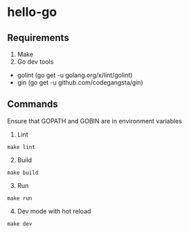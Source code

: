 # hello-go

## Requirements
1. Make
2. Go dev tools
- golint (go get -u golang.org/x/lint/golint)
- gin (go get -u github.com/codegangsta/gin)

## Commands
Ensure that GOPATH and GOBIN are in environment variables

1. Lint 
```
make lint
```

2. Build
```
make build

```

3. Run
```
make run
```

4. Dev mode with hot reload
```
make dev
```
